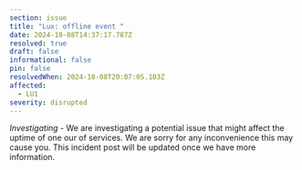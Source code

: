 ```yaml
---
section: issue
title: "Lux: offline event "
date: 2024-10-08T14:37:17.787Z
resolved: true
draft: false
informational: false
pin: false
resolvedWhen: 2024-10-08T20:07:05.103Z
affected:
  - LU1
severity: disrupted
---
```

*Investigating* - We are investigating a potential issue that might affect the uptime of one our of services. We are sorry for any inconvenience this may cause you. This incident post will be updated once we have more information.